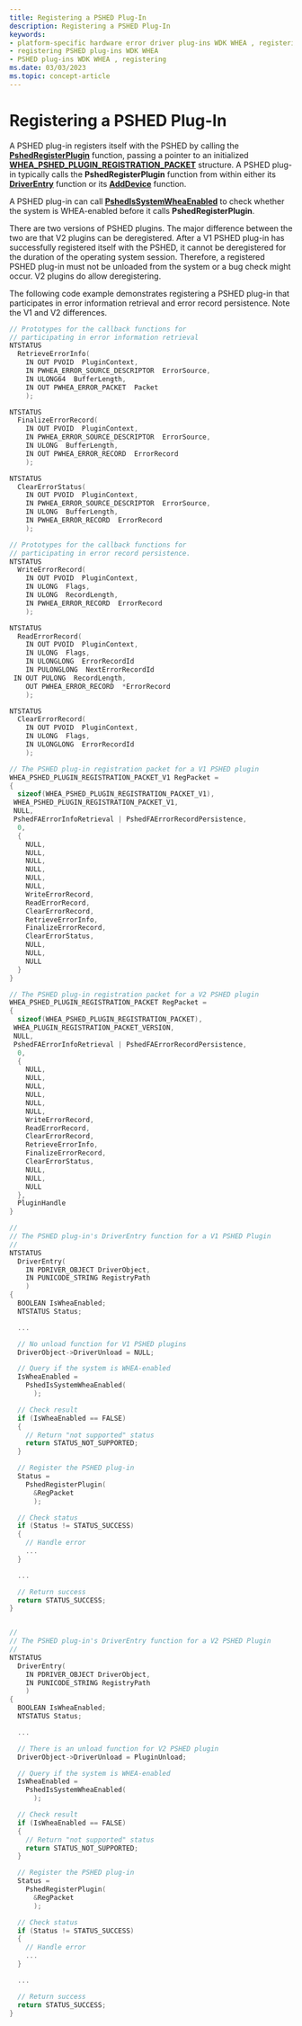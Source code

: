 ```yaml
---
title: Registering a PSHED Plug-In
description: Registering a PSHED Plug-In
keywords:
- platform-specific hardware error driver plug-ins WDK WHEA , registering
- registering PSHED plug-ins WDK WHEA
- PSHED plug-ins WDK WHEA , registering
ms.date: 03/03/2023
ms.topic: concept-article
---
```


# Registering a PSHED Plug-In


A PSHED plug-in registers itself with the PSHED by calling the [**PshedRegisterPlugin**](/windows-hardware/drivers/ddi/ntddk/nf-ntddk-pshedregisterplugin) function, passing a pointer to an initialized [**WHEA\_PSHED\_PLUGIN\_REGISTRATION\_PACKET**](/windows-hardware/drivers/ddi/ntddk/ns-ntddk-_whea_pshed_plugin_registration_packet) structure. A PSHED plug-in typically calls the **PshedRegisterPlugin** function from within either its [**DriverEntry**](/windows-hardware/drivers/ddi/wdm/nc-wdm-driver_initialize) function or its [**AddDevice**](/windows-hardware/drivers/ddi/wdm/nc-wdm-driver_add_device) function.

A PSHED plug-in can call [**PshedIsSystemWheaEnabled**](/windows-hardware/drivers/ddi/ntddk/nf-ntddk-pshedissystemwheaenabled) to check whether the system is WHEA-enabled before it calls **PshedRegisterPlugin**.

There are two versions of PSHED plugins. The major difference between the two are that V2 plugins can be deregistered. After a V1 PSHED plug-in has successfully registered itself with the PSHED, it cannot be deregistered for the duration of the operating system session. Therefore, a registered PSHED plug-in must not be unloaded from the system or a bug check might occur. V2 plugins do allow deregistering. 

The following code example demonstrates registering a PSHED plug-in that participates in error information retrieval and error record persistence. Note the V1 and V2 differences.

```cpp
// Prototypes for the callback functions for
// participating in error information retrieval
NTSTATUS
  RetrieveErrorInfo(
    IN OUT PVOID  PluginContext,
    IN PWHEA_ERROR_SOURCE_DESCRIPTOR  ErrorSource,
    IN ULONG64  BufferLength,
    IN OUT PWHEA_ERROR_PACKET  Packet
    );

NTSTATUS
  FinalizeErrorRecord(
    IN OUT PVOID  PluginContext,
    IN PWHEA_ERROR_SOURCE_DESCRIPTOR  ErrorSource,
    IN ULONG  BufferLength,
    IN OUT PWHEA_ERROR_RECORD  ErrorRecord
    );

NTSTATUS
  ClearErrorStatus(
    IN OUT PVOID  PluginContext,
    IN PWHEA_ERROR_SOURCE_DESCRIPTOR  ErrorSource,
    IN ULONG  BufferLength,
    IN PWHEA_ERROR_RECORD  ErrorRecord
    );

// Prototypes for the callback functions for
// participating in error record persistence.
NTSTATUS
  WriteErrorRecord(
    IN OUT PVOID  PluginContext,
    IN ULONG  Flags,
    IN ULONG  RecordLength,
    IN PWHEA_ERROR_RECORD  ErrorRecord
    );

NTSTATUS
  ReadErrorRecord(
    IN OUT PVOID  PluginContext,
    IN ULONG  Flags,
    IN ULONGLONG  ErrorRecordId
    IN PULONGLONG  NextErrorRecordId
 IN OUT PULONG  RecordLength,
    OUT PWHEA_ERROR_RECORD  *ErrorRecord
    );

NTSTATUS
  ClearErrorRecord(
    IN OUT PVOID  PluginContext,
    IN ULONG  Flags,
    IN ULONGLONG  ErrorRecordId
    );

// The PSHED plug-in registration packet for a V1 PSHED plugin
WHEA_PSHED_PLUGIN_REGISTRATION_PACKET_V1 RegPacket =
{
  sizeof(WHEA_PSHED_PLUGIN_REGISTRATION_PACKET_V1),
 WHEA_PSHED_PLUGIN_REGISTRATION_PACKET_V1,
 NULL,
 PshedFAErrorInfoRetrieval | PshedFAErrorRecordPersistence,
  0,
  {
    NULL,
    NULL,
    NULL,
    NULL,
    NULL,
    NULL,
    WriteErrorRecord,
    ReadErrorRecord,
    ClearErrorRecord,
    RetrieveErrorInfo,
    FinalizeErrorRecord,
    ClearErrorStatus,
    NULL,
    NULL,
    NULL
  }
}

// The PSHED plug-in registration packet for a V2 PSHED plugin
WHEA_PSHED_PLUGIN_REGISTRATION_PACKET RegPacket =
{
  sizeof(WHEA_PSHED_PLUGIN_REGISTRATION_PACKET),
 WHEA_PLUGIN_REGISTRATION_PACKET_VERSION,
 NULL,
 PshedFAErrorInfoRetrieval | PshedFAErrorRecordPersistence,
  0,
  {
    NULL,
    NULL,
    NULL,
    NULL,
    NULL,
    NULL,
    WriteErrorRecord,
    ReadErrorRecord,
    ClearErrorRecord,
    RetrieveErrorInfo,
    FinalizeErrorRecord,
    ClearErrorStatus,
    NULL,
    NULL,
    NULL
  },
  PluginHandle
}

//
// The PSHED plug-in's DriverEntry function for a V1 PSHED Plugin
//
NTSTATUS
  DriverEntry(
    IN PDRIVER_OBJECT DriverObject,
    IN PUNICODE_STRING RegistryPath
    )
{
  BOOLEAN IsWheaEnabled;
  NTSTATUS Status;

  ...

  // No unload function for V1 PSHED plugins
  DriverObject->DriverUnload = NULL;

  // Query if the system is WHEA-enabled
  IsWheaEnabled =
    PshedIsSystemWheaEnabled(
      );

  // Check result
  if (IsWheaEnabled == FALSE)
  {
    // Return "not supported" status
    return STATUS_NOT_SUPPORTED;
  }

  // Register the PSHED plug-in
  Status =
    PshedRegisterPlugin(
      &RegPacket
      );

  // Check status
  if (Status != STATUS_SUCCESS)
  {
    // Handle error
    ...
  }

  ...

  // Return success
  return STATUS_SUCCESS;
}


//
// The PSHED plug-in's DriverEntry function for a V2 PSHED Plugin
//
NTSTATUS
  DriverEntry(
    IN PDRIVER_OBJECT DriverObject,
    IN PUNICODE_STRING RegistryPath
    )
{
  BOOLEAN IsWheaEnabled;
  NTSTATUS Status;

  ...

  // There is an unload function for V2 PSHED plugin
  DriverObject->DriverUnload = PluginUnload;

  // Query if the system is WHEA-enabled
  IsWheaEnabled =
    PshedIsSystemWheaEnabled(
      );

  // Check result
  if (IsWheaEnabled == FALSE)
  {
    // Return "not supported" status
    return STATUS_NOT_SUPPORTED;
  }

  // Register the PSHED plug-in
  Status =
    PshedRegisterPlugin(
      &RegPacket
      );

  // Check status
  if (Status != STATUS_SUCCESS)
  {
    // Handle error
    ...
  }

  ...

  // Return success
  return STATUS_SUCCESS;
}
```
